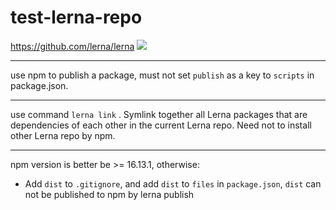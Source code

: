 # test-lerna-repo




https://github.com/lerna/lerna
<a href="https://github.com/zhaoyiming0803/test-lerna-repo/actions/workflows/ci.yml" target="_blank"><img src="https://github.com/zhaoyiming0803/test-lerna-repo/actions/workflows/ci.yml/badge.svg?branch=dev"></a>

***

use npm to publish a package, must not set `publish` as a key to `scripts` in package.json.

***

use command `lerna link` . Symlink together all Lerna packages that are dependencies of each other in the current Lerna repo. Need not to install other Lerna repo by npm.

***

npm version is better be >= 16.13.1, otherwise:

- Add `dist` to `.gitignore`, and add `dist` to `files` in `package.json`, `dist` can not be published to npm by lerna publish
